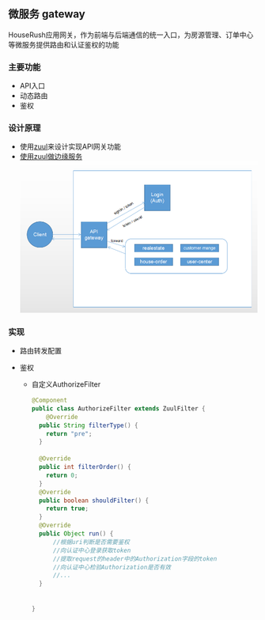 ## 微服务 gateway

HouseRush应用网关，作为前端与后端通信的统一入口，为房源管理、订单中心等微服务提供路由和认证鉴权的功能

### 主要功能

- API入口
- 动态路由
- 鉴权

### 设计原理
- 使用[zuul](https://github.com/Netflix/zuul/wiki)来设计实现API网关功能
- [使用zuul做边缘服务](https://docs.servicecomb.io/java-chassis/zh_CN/edge/zuul.html)
![API gateway工作流程](../doc/images/ApiGateway.png)

### 实现

- 路由转发配置

- 鉴权

  - 自定义AuthorizeFilter

    ```java
    @Component
    public class AuthorizeFilter extends ZuulFilter {
        @Override
      public String filterType() {
        return "pre";
      }
    
      @Override
      public int filterOrder() {
        return 0;
      }
      @Override
      public boolean shouldFilter() {
        return true;
      }
      @Override
      public Object run() {
          //根据uri判断是否需要鉴权
          //向认证中心登录获取token
          //提取request的header中的Authorization字段的token
          //向认证中心检验Authorization是否有效
          //...
      }
        
        
    }
    ```